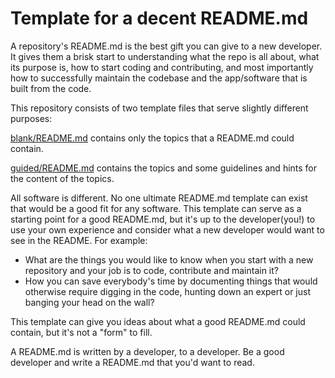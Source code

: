 # Template for a decent README.md

A repository's README.md is the best gift you can give to a new developer. It gives them a brisk start to understanding what the repo is all about, what its purpose is, how to start coding and
contributing, and most importantly how to successfully maintain the codebase and the app/software that is built from the code.

This repository consists of two template files that serve slightly different purposes:

[blank/README.md](blank/README.md) contains only the topics that a README.md could contain.

[guided/README.md](guided/README.md) contains the topics and some guidelines and hints for the content of the topics.

All software is different. No one ultimate README.md template can exist that would be a good fit for any software. This template can serve as a starting point for a good README.md, but it's up to the developer(you!) to use your own experience and consider what a new developer would want to see in the README. For example:

* What are the things you would like to know when you start with a new repository and your job is to code, contribute and maintain it?
* How you can save everybody's time by documenting things that would otherwise require digging in the code, hunting down an expert or just banging your head on the wall?

This template can give you ideas about what a good README.md could contain, but it's not a "form" to fill.

A README.md is written by a developer, to a developer. Be a good developer and write a README.md that you'd want to read.
